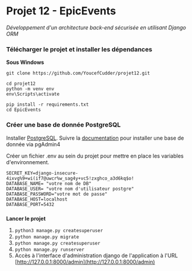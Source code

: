 # **Projet 12 - EpicEvents**
*Développement d'un architecture back-end sécurisée en utilisant Django ORM*

### **Télécharger le projet et installer les dépendances**
**Sous Windows**
````
git clone https://github.com/YoucefCudder/projet12.git

cd projet12
python -m venv env
env\Scripts\activate

pip install -r requirements.txt
cd EpicEvents
````

### Créer une base de donnée PostgreSQL

Installer  [PostgreSQL](https://www.postgresql.org/download/). Suivre la [documentation](https://www.postgresql.org/)  pour installer une base de donnée via pgAdmin4

Créer un fichier .env au sein du projet pour mettre en place les variables d'environnement.

````
SECRET_KEY=django-insecure-4ixvg%9+wi(if7@uwcr%w_sag4y+vc5!zxghco_a3d6kq$o!
DATABASE_NAME= "votre nom de DB"
DATABASE_USER= "votre nom d'utilisateur postgre"
DATABASE_PASSWORD="votre mot de passe"
DATABASE_HOST=localhost
DATABASE_PORT=5432
````

###


**Lancer le projet**


 1. `python3 manage.py createsuperuser`
 2. `python manage.py migrate`
 3. `python manage.py createsuperuser`
 4.  `python manage.py runserver`
 5.  Accès à l'interface d'administration django de l'application à l'URL  [http://127.0.0.1:8000/admin](http://127.0.0.1:8000/admin)

